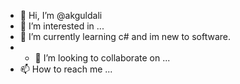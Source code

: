 - 👋 Hi, I’m @akguldali
- 👀 I’m interested in ...
- 🌱 I’m currently learning c# and im new to software.
- - 💞️ I’m looking to collaborate on ...
- 📫 How to reach me ...

<!---
akguldali/akguldali is a ✨ special ✨ repository because its `README.md` (this file) appears on your GitHub profile.
You can click the Preview link to take a look at your changes.
--->

